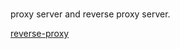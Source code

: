 #

proxy server and reverse proxy server.

[reverse-proxy](https://www.freecodecamp.org/news/docker-nginx-letsencrypt-easy-secure-reverse-proxy-40165ba3aee2/)
